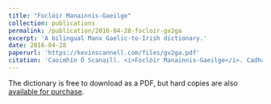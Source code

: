 ```yaml
---
title: "Foclóir Manainnis-Gaeilge"
collection: publications
permalink: /publication/2016-04-28-focloir-gv2ga
excerpt: 'A bilingual Manx Gaelic-to-Irish dictionary.'
date: 2016-04-28
paperurl: 'https://kevinscannell.com/files/gv2ga.pdf'
citation: 'Caoimhín Ó Scanaill. <i>Foclóir Manainnis-Gaeilge</i>. Cadhan Aonair, 2016.'
---
```


The dictionary is free to download as a PDF, but hard copies are 
also [available for purchase](https://www.amazon.com/Focl%C3%B3ir-Manainnis-Gaeilge-Irish-Caoimh%C3%ADn-Scanaill/dp/0997566515).
